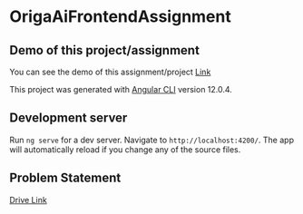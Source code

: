 # OrigaAiFrontendAssignment

## Demo of this project/assignment

You can see the demo of this assignment/project [Link](https://jagdishreddyuppada.github.io/origa-ai-frontend-assignment/)

This project was generated with [Angular CLI](https://github.com/angular/angular-cli) version 12.0.4.

## Development server

Run `ng serve` for a dev server. Navigate to `http://localhost:4200/`. The app will automatically reload if you change any of the source files.

## Problem Statement

[Drive Link](https://drive.google.com/file/d/1z0o2f0I7OCsi-4e_RL-bQcMlU_HfOGty/view?usp=sharing)
